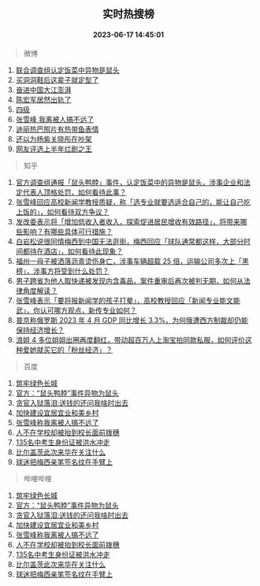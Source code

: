 <div align="center"><h2>实时热搜榜</h2><h4>2023-06-17 14:45:01</h4></div>

> 微博  

1. [联合调查组认定饭菜中异物是鼠头](https://s.weibo.com/weibo?q=%23%E8%81%94%E5%90%88%E8%B0%83%E6%9F%A5%E7%BB%84%E8%AE%A4%E5%AE%9A%E9%A5%AD%E8%8F%9C%E4%B8%AD%E5%BC%82%E7%89%A9%E6%98%AF%E9%BC%A0%E5%A4%B4%23&t=31&band_rank=1&Refer=top)<br />
2. [买洞洞鞋后这辈子就定型了](https://s.weibo.com/weibo?q=%23%E4%B9%B0%E6%B4%9E%E6%B4%9E%E9%9E%8B%E5%90%8E%E8%BF%99%E8%BE%88%E5%AD%90%E5%B0%B1%E5%AE%9A%E5%9E%8B%E4%BA%86%23&t=31&band_rank=2&Refer=top)<br />
3. [奋进中国大江澎湃](https://s.weibo.com/weibo?q=%23%E5%A5%8B%E8%BF%9B%E4%B8%AD%E5%9B%BD%E5%A4%A7%E6%B1%9F%E6%BE%8E%E6%B9%83%23&t=31&band_rank=3&Refer=top)<br />
4. [陈宏军居然出轨了](https://s.weibo.com/weibo?q=%23%E9%99%88%E5%AE%8F%E5%86%9B%E5%B1%85%E7%84%B6%E5%87%BA%E8%BD%A8%E4%BA%86%23&t=31&band_rank=4&Refer=top)<br />
5. [四级](https://s.weibo.com/weibo?q=%E5%9B%9B%E7%BA%A7&t=31&band_rank=5&Refer=top)<br />
6. [张雪峰 我离被人搞不远了](https://s.weibo.com/weibo?q=%E5%BC%A0%E9%9B%AA%E5%B3%B0%20%E6%88%91%E7%A6%BB%E8%A2%AB%E4%BA%BA%E6%90%9E%E4%B8%8D%E8%BF%9C%E4%BA%86&t=31&band_rank=6&Refer=top)<br />
7. [迪丽热巴照片有热带鱼表情](https://s.weibo.com/weibo?q=%23%E8%BF%AA%E4%B8%BD%E7%83%AD%E5%B7%B4%E7%85%A7%E7%89%87%E6%9C%89%E7%83%AD%E5%B8%A6%E9%B1%BC%E8%A1%A8%E6%83%85%23&t=31&band_rank=7&Refer=top)<br />
8. [还以为杨紫关晓彤在吵架](https://s.weibo.com/weibo?q=%23%E8%BF%98%E4%BB%A5%E4%B8%BA%E6%9D%A8%E7%B4%AB%E5%85%B3%E6%99%93%E5%BD%A4%E5%9C%A8%E5%90%B5%E6%9E%B6%23&t=31&band_rank=8&Refer=top)<br />
9. [网友评选上半年烂剧之王](https://s.weibo.com/weibo?q=%23%E7%BD%91%E5%8F%8B%E8%AF%84%E9%80%89%E4%B8%8A%E5%8D%8A%E5%B9%B4%E7%83%82%E5%89%A7%E4%B9%8B%E7%8E%8B%23&t=31&band_rank=9&Refer=top)<br />

> 知乎  

1. [官方调查组通报「鼠头鸭脖」事件，认定饭菜中的异物是鼠头，涉事企业和法定代表人顶格处罚，如何看待此事？](https://www.zhihu.com/question/607131041)<br />
2. [张雪峰回应高校新闻学教授质疑，称「选专业就要选适合自己的，能让自己吃上饭的」，如何看待双方争议？](https://www.zhihu.com/question/606983081)<br />
3. [发改委表示将「增加低收入者收入，探索促进居民增收有效路径」，将带来哪些影响？有哪些具体可行措施？](https://www.zhihu.com/question/606939579)<br />
4. [白岩松说很同情梅西到中国无法逛街，梅西回应「球队通常都这样，大部分时间都待在酒店」，如何看待此现象？](https://www.zhihu.com/question/607002376)<br />
5. [福州一母子被洒落沥青烫伤身亡，涉事车辆超载 25 倍，运输公司多次上「黑榜」，涉事方将受到什么处罚？](https://www.zhihu.com/question/607112600)<br />
6. [男子跨省为他人取快递被发现内含毒品，案件重审后再次被判无期，如何从法律角度解读？](https://www.zhihu.com/question/607104424)<br />
7. [张雪峰表示「要将报新闻学的孩子打晕」，高校教授回应「新闻专业能文能武」，你认可哪方观点，新传专业如何？](https://www.zhihu.com/question/606948855)<br />
8. [普京称俄罗斯 2023 年 4 月 GDP 同比增长 3.3%，为何俄遭西方制裁却仍能保持经济增长？](https://www.zhihu.com/question/607051685)<br />
9. [浪姐 4 多位姐姐出圈再度翻红，带动超百万人上淘宝拍同款私服，如何评价这种爱她就买它的「粉丝经济」？](https://www.zhihu.com/question/606995109)<br />

> 百度  

1. [筑牢绿色长城](https://www.baidu.com/s?wd=%E7%AD%91%E7%89%A2%E7%BB%BF%E8%89%B2%E9%95%BF%E5%9F%8E&sa=fyb_news&rsv_dl=fyb_news)<br />
2. [官方：“鼠头鸭脖”事件异物为鼠头](https://www.baidu.com/s?wd=%E5%AE%98%E6%96%B9%EF%BC%9A%E2%80%9C%E9%BC%A0%E5%A4%B4%E9%B8%AD%E8%84%96%E2%80%9D%E4%BA%8B%E4%BB%B6%E5%BC%82%E7%89%A9%E4%B8%BA%E9%BC%A0%E5%A4%B4&sa=fyb_news&rsv_dl=fyb_news)<br />
3. [贪官入狱落泪:送钱的还问我啥时出去](https://www.baidu.com/s?wd=%E8%B4%AA%E5%AE%98%E5%85%A5%E7%8B%B1%E8%90%BD%E6%B3%AA%3A%E9%80%81%E9%92%B1%E7%9A%84%E8%BF%98%E9%97%AE%E6%88%91%E5%95%A5%E6%97%B6%E5%87%BA%E5%8E%BB&sa=fyb_news&rsv_dl=fyb_news)<br />
4. [加快建设宜居宜业和美乡村](https://www.baidu.com/s?wd=%E5%8A%A0%E5%BF%AB%E5%BB%BA%E8%AE%BE%E5%AE%9C%E5%B1%85%E5%AE%9C%E4%B8%9A%E5%92%8C%E7%BE%8E%E4%B9%A1%E6%9D%91&sa=fyb_news&rsv_dl=fyb_news)<br />
5. [张雪峰称我离被人搞不远了](https://www.baidu.com/s?wd=%E5%BC%A0%E9%9B%AA%E5%B3%B0%E7%A7%B0%E6%88%91%E7%A6%BB%E8%A2%AB%E4%BA%BA%E6%90%9E%E4%B8%8D%E8%BF%9C%E4%BA%86&sa=fyb_news&rsv_dl=fyb_news)<br />
6. [人不在学校却被抬到校长面前拨穗](https://www.baidu.com/s?wd=%E4%BA%BA%E4%B8%8D%E5%9C%A8%E5%AD%A6%E6%A0%A1%E5%8D%B4%E8%A2%AB%E6%8A%AC%E5%88%B0%E6%A0%A1%E9%95%BF%E9%9D%A2%E5%89%8D%E6%8B%A8%E7%A9%97&sa=fyb_news&rsv_dl=fyb_news)<br />
7. [135名中考生身份证被洪水冲走](https://www.baidu.com/s?wd=135%E5%90%8D%E4%B8%AD%E8%80%83%E7%94%9F%E8%BA%AB%E4%BB%BD%E8%AF%81%E8%A2%AB%E6%B4%AA%E6%B0%B4%E5%86%B2%E8%B5%B0&sa=fyb_news&rsv_dl=fyb_news)<br />
8. [比尔盖茨此次来华在关注什么](https://www.baidu.com/s?wd=%E6%AF%94%E5%B0%94%E7%9B%96%E8%8C%A8%E6%AD%A4%E6%AC%A1%E6%9D%A5%E5%8D%8E%E5%9C%A8%E5%85%B3%E6%B3%A8%E4%BB%80%E4%B9%88&sa=fyb_news&rsv_dl=fyb_news)<br />
9. [球迷把梅西亲笔签名纹在手臂上](https://www.baidu.com/s?wd=%E7%90%83%E8%BF%B7%E6%8A%8A%E6%A2%85%E8%A5%BF%E4%BA%B2%E7%AC%94%E7%AD%BE%E5%90%8D%E7%BA%B9%E5%9C%A8%E6%89%8B%E8%87%82%E4%B8%8A&sa=fyb_news&rsv_dl=fyb_news)<br />

> 哔哩哔哩  

1. [筑牢绿色长城](https://www.baidu.com/s?wd=%E7%AD%91%E7%89%A2%E7%BB%BF%E8%89%B2%E9%95%BF%E5%9F%8E&sa=fyb_news&rsv_dl=fyb_news)<br />
2. [官方：“鼠头鸭脖”事件异物为鼠头](https://www.baidu.com/s?wd=%E5%AE%98%E6%96%B9%EF%BC%9A%E2%80%9C%E9%BC%A0%E5%A4%B4%E9%B8%AD%E8%84%96%E2%80%9D%E4%BA%8B%E4%BB%B6%E5%BC%82%E7%89%A9%E4%B8%BA%E9%BC%A0%E5%A4%B4&sa=fyb_news&rsv_dl=fyb_news)<br />
3. [贪官入狱落泪:送钱的还问我啥时出去](https://www.baidu.com/s?wd=%E8%B4%AA%E5%AE%98%E5%85%A5%E7%8B%B1%E8%90%BD%E6%B3%AA%3A%E9%80%81%E9%92%B1%E7%9A%84%E8%BF%98%E9%97%AE%E6%88%91%E5%95%A5%E6%97%B6%E5%87%BA%E5%8E%BB&sa=fyb_news&rsv_dl=fyb_news)<br />
4. [加快建设宜居宜业和美乡村](https://www.baidu.com/s?wd=%E5%8A%A0%E5%BF%AB%E5%BB%BA%E8%AE%BE%E5%AE%9C%E5%B1%85%E5%AE%9C%E4%B8%9A%E5%92%8C%E7%BE%8E%E4%B9%A1%E6%9D%91&sa=fyb_news&rsv_dl=fyb_news)<br />
5. [张雪峰称我离被人搞不远了](https://www.baidu.com/s?wd=%E5%BC%A0%E9%9B%AA%E5%B3%B0%E7%A7%B0%E6%88%91%E7%A6%BB%E8%A2%AB%E4%BA%BA%E6%90%9E%E4%B8%8D%E8%BF%9C%E4%BA%86&sa=fyb_news&rsv_dl=fyb_news)<br />
6. [人不在学校却被抬到校长面前拨穗](https://www.baidu.com/s?wd=%E4%BA%BA%E4%B8%8D%E5%9C%A8%E5%AD%A6%E6%A0%A1%E5%8D%B4%E8%A2%AB%E6%8A%AC%E5%88%B0%E6%A0%A1%E9%95%BF%E9%9D%A2%E5%89%8D%E6%8B%A8%E7%A9%97&sa=fyb_news&rsv_dl=fyb_news)<br />
7. [135名中考生身份证被洪水冲走](https://www.baidu.com/s?wd=135%E5%90%8D%E4%B8%AD%E8%80%83%E7%94%9F%E8%BA%AB%E4%BB%BD%E8%AF%81%E8%A2%AB%E6%B4%AA%E6%B0%B4%E5%86%B2%E8%B5%B0&sa=fyb_news&rsv_dl=fyb_news)<br />
8. [比尔盖茨此次来华在关注什么](https://www.baidu.com/s?wd=%E6%AF%94%E5%B0%94%E7%9B%96%E8%8C%A8%E6%AD%A4%E6%AC%A1%E6%9D%A5%E5%8D%8E%E5%9C%A8%E5%85%B3%E6%B3%A8%E4%BB%80%E4%B9%88&sa=fyb_news&rsv_dl=fyb_news)<br />
9. [球迷把梅西亲笔签名纹在手臂上](https://www.baidu.com/s?wd=%E7%90%83%E8%BF%B7%E6%8A%8A%E6%A2%85%E8%A5%BF%E4%BA%B2%E7%AC%94%E7%AD%BE%E5%90%8D%E7%BA%B9%E5%9C%A8%E6%89%8B%E8%87%82%E4%B8%8A&sa=fyb_news&rsv_dl=fyb_news)<br />
